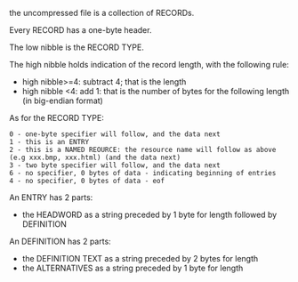the uncompressed file is a collection of RECORDs.

Every RECORD has a one-byte header.

The low nibble is the RECORD TYPE.

The high nibble holds indication of the record length, with the following rule:

- high nibble>=4: subtract 4; that is the length
- high nibble <4: add 1: that is the number of bytes for the following length (in big-endian format)

As for the RECORD TYPE:

```
0 - one-byte specifier will follow, and the data next
1 - this is an ENTRY
2 - this is a NAMED REOURCE: the resource name will follow as above (e.g xxx.bmp, xxx.html) (and the data next)
3 - two byte specifier will follow, and the data next
6 - no specifier, 0 bytes of data - indicating beginning of entries
4 - no specifier, 0 bytes of data - eof
```

An ENTRY has 2 parts:
- the HEADWORD as a string preceded by 1 byte for length followed by DEFINITION

An DEFINITION has 2 parts:
- the DEFINITION TEXT as a string preceded by 2 bytes for length
- the ALTERNATIVES as a string preceded by 1 byte for length